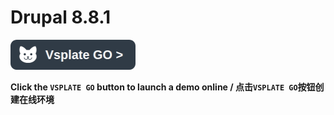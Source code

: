 # Drupal 8.8.1

<a href="https://www.vsplate.com/?docker-compose=https://github.com/vsplate/dcenvs/drupal/8.8.1"><img alt="VSPLATE GO" src="https://raw.githubusercontent.com/vsplate/images/master/vsgo_btn.png" width="200px"></a>

**Click the `VSPLATE GO` button to launch a demo online / 点击`VSPLATE GO`按钮创建在线环境**